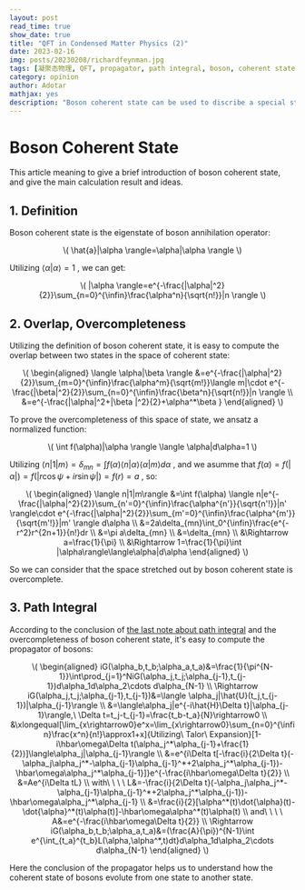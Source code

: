 ```yaml
---
layout: post
read_time: true
show_date: true
title: "QFT in Condensed Matter Physics (2)"
date: 2023-02-16
img: posts/20230208/richardfeynman.jpg
tags: [凝聚态物理, QFT, propagator, path integral, boson, coherent state]
category: opinion
author: Adotar
mathjax: yes
description: "Boson coherent state can be used to discribe a special state of bosons, which won't be change under the action of annihilation operator. This article meaning to give a brief introduction of boson coherent state, and give the main calculation result and ideas. "
---
```

# Boson Coherent State 

This article meaning to give a brief introduction of boson coherent state, and give the main calculation result and ideas. 

## 1. Definition

Boson coherent state is the eigenstate of boson annihilation operator:

<p style="text-align:center">\(
\hat{a}|\alpha \rangle=\alpha|\alpha \rangle
\)</p>

Utilizing $\langle \alpha|\alpha \rangle=1$ , we can get:

<p style="text-align:center">\(
|\alpha \rangle=e^{-\frac{|\alpha|^2}{2}}\sum_{n=0}^{\infin}\frac{\alpha^n}{\sqrt{n!}}|n \rangle
\)</p>

## 2. Overlap, Overcompleteness

Utilizing the definition of boson coherent state, it is easy to compute the overlap between two states in the space of coherent state:

<p style="text-align:center">\(
\begin{aligned}
\langle \alpha|\beta \rangle
&=e^{-\frac{|\alpha|^2}{2}}\sum_{m=0}^{\infin}\frac{\alpha^m}{\sqrt{m!}}\langle m|\cdot e^{-\frac{|\beta|^2}{2}}\sum_{n=0}^{\infin}\frac{\beta^n}{\sqrt{n!}}|n \rangle \\
&=e^{-\frac{|\alpha|^2+|\beta |^2}{2}+\alpha^*\beta }
\end{aligned}
\)</p>

To prove the overcompleteness of this space of state, we ansatz a normalized function:

<p style="text-align:center">\(
\int f(\alpha)|\alpha \rangle \langle \alpha|d\alpha=1
\)</p>

Utilizing $\langle n|1|m\rangle =\delta_{mn}=\int f(\alpha)\langle n|\alpha\rangle\langle\alpha|m\rangle d\alpha$ , and we asumme that $f(\alpha)=f(|\alpha|)=f(|r\cos{\psi}+ir\sin{\psi}|)=f(r)=a$ , so:

<p style="text-align:center">\(
\begin{aligned}
\langle n|1|m\rangle
&=\int f(\alpha) \langle n|e^{-\frac{|\alpha|^2}{2}}\sum_{n'=0}^{\infin}\frac{\alpha^{n'}}{\sqrt{n'!}}|n' \rangle\cdot e^{-\frac{|\alpha|^2}{2}}\sum_{m'=0}^{\infin}\frac{\alpha^{m'}}{\sqrt{m'!}}|m' \rangle d\alpha \\
&=2a\delta_{mn}\int_0^{\infin}\frac{e^{-r^2}r^{2n+1}}{n!}dr \\
&=\pi a\delta_{mn} \\
&=\delta_{mn} \\
&\Rightarrow a=\frac{1}{\pi} \\
&\Rightarrow 1=\frac{1}{\pi}\int |\alpha\rangle\langle\alpha|d\alpha
\end{aligned}
\)</p>

So we can consider that the space stretched out by boson coherent state is overcomplete.

## 3. Path Integral

According to the conclusion of [the last note about path integral](https://adotar.github.io/PhysNote.github.io/QFT-propagator&path-integral.html) and the overcompleteness of boson coherent state, it's easy to compute the propagator of bosons:

<p style="text-align:center">\(
\begin{aligned}
iG(\alpha_b,t_b;\alpha_a,t_a)&=\frac{1}{\pi^{N-1}}\int\prod_{j=1}^NiG(\alpha_j,t_j;\alpha_{j-1},t_{j-1})d\alpha_1d\alpha_2\cdots d\alpha_{N-1} \\
\Rightarrow iG(\alpha_j,t_j;\alpha_{j-1},t_{j-1})&=\langle \alpha_j|\hat{U}(t_j,t_{j-1})|\alpha_{j-1}\rangle \\
&=\langle\alpha_j|e^{-i\hat{H}\Delta t}|\alpha_{j-1}\rangle,\ \Delta t=t_j-t_{j-1}=\frac{t_b-t_a}{N}\rightarrow0 \\
&\xlongequal[\lim_{x\rightarrow0}e^x=\lim_{x\rightarrow0}\sum_{n=0}^{\infin}\frac{x^n}{n!}\approx1+x]{Utilizing\ Talor\ Expansion}[1-i\hbar\omega\Delta t(\alpha_j^*\alpha_{j-1}+\frac{1}{2})]\langle\alpha_j|\alpha_{j-1}\rangle \\
&=e^{i\Delta t[-\frac{i}{2\Delta t}(-\alpha_j\alpha_j^*-\alpha_{j-1}\alpha_{j-1}^*+2\alpha_j^*\alpha_{j-1})-\hbar\omega\alpha_j^*\alpha_{j-1}]}e^{-\frac{i\hbar\omega\Delta t}{2}} \\
&=Ae^{i\Delta tL} \\
with\ \ \ \ L&=-\frac{i}{2\Delta t}(-\alpha_j\alpha_j^*-\alpha_{j-1}\alpha_{j-1}^*+2\alpha_j^*\alpha_{j-1})-\hbar\omega\alpha_j^*\alpha_{j-1} \\
&=\frac{i}{2}[\alpha^*(t)\dot{\alpha}(t)-\dot{\alpha}^*(t)\alpha(t)]-\hbar\omega\alpha^*(t)\alpha(t) \\
and\ \ \ \ A&=e^{-\frac{i\hbar\omega\Delta t}{2}} \\
\Rightarrow iG(\alpha_b,t_b;\alpha_a,t_a)&=(\frac{A}{\pi})^{N-1}\int e^{\int_{t_a}^{t_b}L(\alpha,\alpha^*,t)dt}d\alpha_1d\alpha_2\cdots d\alpha_{N-1}
\end{aligned}
\)</p>

Here the conclusion of the propagator helps us to understand how the coherent state of bosons evolute from one state to another state.